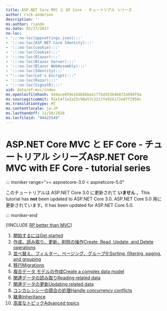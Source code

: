 ```yaml
---
title: ASP.NET Core MVC と EF Core - チュートリアル シリーズ
author: rick-anderson
description: ''
ms.author: riande
ms.date: 03/27/2017
no-loc:
- ':::no-loc(appsettings.json):::'
- ':::no-loc(ASP.NET Core Identity):::'
- ':::no-loc(cookie):::'
- ':::no-loc(Cookie):::'
- ':::no-loc(Blazor):::'
- ':::no-loc(Blazor Server):::'
- ':::no-loc(Blazor WebAssembly):::'
- ':::no-loc(Identity):::'
- ":::no-loc(Let's Encrypt):::"
- ':::no-loc(Razor):::'
- ':::no-loc(SignalR):::'
uid: data/ef-mvc/index
ms.openlocfilehash: 544ace059e15db0bbe2c77bd453b96872a998f9a
ms.sourcegitcommit: 91e14f1e2a25c98a57c2217fe91b172e0ff2958c
ms.translationtype: HT
ms.contentlocale: ja-JP
ms.lasthandoff: 11/10/2020
ms.locfileid: "94422549"
---
```

# <a name="aspnet-core-mvc-with-ef-core---tutorial-series"></a><span data-ttu-id="bf9ba-102">ASP.NET Core MVC と EF Core - チュートリアル シリーズ</span><span class="sxs-lookup"><span data-stu-id="bf9ba-102">ASP.NET Core MVC with EF Core - tutorial series</span></span>

::: moniker range=">= aspnetcore-3.0 < aspnetcore-5.0"

<span data-ttu-id="bf9ba-103">このチュートリアルは ASP.NET Core 3.0 に更新されて **いません** 。</span><span class="sxs-lookup"><span data-stu-id="bf9ba-103">This tutorial has **not** been updated to ASP.NET Core 3.0.</span></span> <span data-ttu-id="bf9ba-104">ASP.NET Core 5.0 用に更新されています。</span><span class="sxs-lookup"><span data-stu-id="bf9ba-104">It has been updated for ASP.NET Core 5.0.</span></span>

::: moniker-end

[!INCLUDE [RP better than MVC](../../includes/RP-EF/rp-over-mvc.md)]

1. [<span data-ttu-id="bf9ba-105">開始するには</span><span class="sxs-lookup"><span data-stu-id="bf9ba-105">Get started</span></span>](xref:data/ef-mvc/intro)
1. [<span data-ttu-id="bf9ba-106">作成、読み取り、更新、削除の操作</span><span class="sxs-lookup"><span data-stu-id="bf9ba-106">Create, Read, Update, and Delete operations</span></span>](xref:data/ef-mvc/crud)
1. [<span data-ttu-id="bf9ba-107">並べ替え、フィルター、ページング、グループ化</span><span class="sxs-lookup"><span data-stu-id="bf9ba-107">Sorting, filtering, paging, and grouping</span></span>](xref:data/ef-mvc/sort-filter-page)
1. [<span data-ttu-id="bf9ba-108">移行</span><span class="sxs-lookup"><span data-stu-id="bf9ba-108">Migrations</span></span>](xref:data/ef-mvc/migrations)
1. [<span data-ttu-id="bf9ba-109">複合データ モデルの作成</span><span class="sxs-lookup"><span data-stu-id="bf9ba-109">Create a complex data model</span></span>](xref:data/ef-mvc/complex-data-model)
1. [<span data-ttu-id="bf9ba-110">関連データの読み取り</span><span class="sxs-lookup"><span data-stu-id="bf9ba-110">Reading related data</span></span>](xref:data/ef-mvc/read-related-data)
1. [<span data-ttu-id="bf9ba-111">関連データの更新</span><span class="sxs-lookup"><span data-stu-id="bf9ba-111">Updating related data</span></span>](xref:data/ef-mvc/update-related-data)
1. [<span data-ttu-id="bf9ba-112">コンカレンシーの競合の処理</span><span class="sxs-lookup"><span data-stu-id="bf9ba-112">Handle concurrency conflicts</span></span>](xref:data/ef-mvc/concurrency)
1. [<span data-ttu-id="bf9ba-113">継承</span><span class="sxs-lookup"><span data-stu-id="bf9ba-113">Inheritance</span></span>](xref:data/ef-mvc/inheritance)
1. [<span data-ttu-id="bf9ba-114">高度なトピック</span><span class="sxs-lookup"><span data-stu-id="bf9ba-114">Advanced topics</span></span>](xref:data/ef-mvc/advanced)

